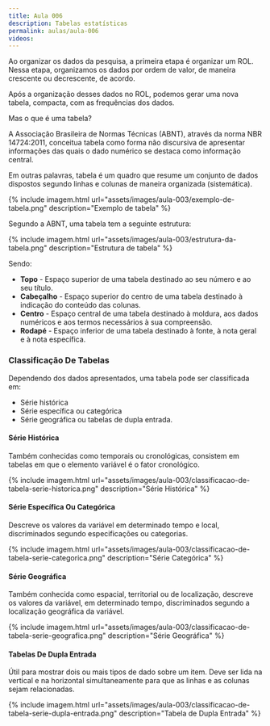 ```yaml
---
title: Aula 006
description: Tabelas estatísticas
permalink: aulas/aula-006
videos:
---
```


Ao organizar os dados da pesquisa, a primeira etapa é organizar um ROL.
Nessa etapa, organizamos os dados por ordem de valor, de maneira crescente ou decrescente, de acordo.

Após a organização desses dados no ROL, podemos gerar uma nova tabela, compacta, com as frequências dos dados.

Mas o que é uma tabela?

<div class="alert alert-info" role="alert">
A Associação Brasileira de Normas Técnicas (ABNT), através da norma NBR 14724:2011, conceitua tabela como forma não discursiva de apresentar informações das quais o dado numérico se destaca como informação central.
</div>

Em outras palavras, tabela é um quadro que resume um conjunto de dados dispostos segundo linhas e colunas de maneira organizada (sistemática).

{% include imagem.html
    url="assets/images/aula-003/exemplo-de-tabela.png"
    description="Exemplo de tabela" %}

Segundo a ABNT, uma tabela tem a seguinte estrutura:

{% include imagem.html
    url="assets/images/aula-003/estrutura-da-tabela.png"
    description="Estrutura de tabela" %}

Sendo:

- **Topo** - Espaço superior de uma tabela destinado ao seu número e ao seu
título.
- **Cabeçalho** - Espaço superior do centro de uma tabela destinado à indicação do conteúdo das colunas.
- **Centro** - Espaço central de uma tabela destinado à moldura, aos dados numéricos e aos termos necessários à sua compreensão.
- **Rodapé** - Espaço inferior de uma tabela destinado à fonte, à nota geral e à nota específica.

### Classificação De Tabelas

Dependendo dos dados apresentados, uma tabela pode ser classificada em:

- Série histórica
- Série específica ou categórica
- Série geográfica ou tabelas de dupla entrada.

#### Série Histórica

Também conhecidas como temporais ou cronológicas, consistem em tabelas em que o elemento variável é o fator cronológico.

{% include imagem.html
    url="assets/images/aula-003/classificacao-de-tabela-serie-historica.png"
    description="Série Histórica" %}

#### Série Específica Ou Categórica

Descreve os valores da variável em determinado tempo e local, discriminados segundo especificações ou categorias.

{% include imagem.html
    url="assets/images/aula-003/classificacao-de-tabela-serie-categorica.png"
    description="Série Categórica" %}

#### Série Geográfica

Também conhecida como espacial, territorial ou de localização, descreve os valores da variável, em determinado tempo, discriminados segundo a localização geográfica da variável.

{% include imagem.html
    url="assets/images/aula-003/classificacao-de-tabela-serie-geografica.png"
    description="Série Geográfica" %}

#### Tabelas De Dupla Entrada

Útil para mostrar dois ou mais tipos de dado sobre um item. Deve ser lida na vertical e na horizontal simultaneamente para que as linhas e as colunas sejam relacionadas.

{% include imagem.html
    url="assets/images/aula-003/classificacao-de-tabela-serie-dupla-entrada.png"
    description="Tabela de Dupla Entrada" %}
